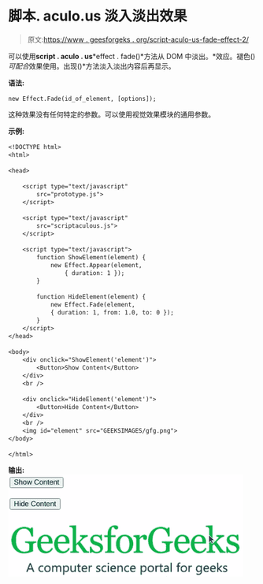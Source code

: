 # 脚本. aculo.us 淡入淡出效果

> 原文:[https://www . geesforgeks . org/script-aculo-us-fade-effect-2/](https://www.geeksforgeeks.org/script-aculo-us-fade-effect-2/)

可以使用**script . aculo . us***effect . fade()*方法从 DOM 中淡出。*效应。褪色()*可配合*效果使用。出现()*方法淡入淡出内容后再显示。

**语法:**

```
new Effect.Fade(id_of_element, [options]);
```

这种效果没有任何特定的参数。可以使用视觉效果模块的通用参数。

**示例:**

```
<!DOCTYPE html>
<html>

<head>

    <script type="text/javascript" 
        src="prototype.js">
    </script>

    <script type="text/javascript" 
        src="scriptaculous.js">
    </script>

    <script type="text/javascript">
        function ShowElement(element) {
            new Effect.Appear(element, 
                { duration: 1 });
        }

        function HideElement(element) {
            new Effect.Fade(element, 
            { duration: 1, from: 1.0, to: 0 });
        }
    </script>
</head>

<body>
    <div onclick="ShowElement('element')">
        <Button>Show Content</Button>
    </div>
    <br />

    <div onclick="HideElement('element')">
        <Button>Hide Content</Button>
    </div>
    <br />
    <img id="element" src="GEEKSIMAGES/gfg.png">
</body>

</html>
```

**输出:**
![](img/2fb5ed46fba35e175c0fae48bda61793.png)
